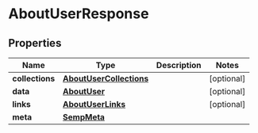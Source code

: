 
# AboutUserResponse

## Properties
Name | Type | Description | Notes
------------ | ------------- | ------------- | -------------
**collections** | [**AboutUserCollections**](AboutUserCollections.md) |  |  [optional]
**data** | [**AboutUser**](AboutUser.md) |  |  [optional]
**links** | [**AboutUserLinks**](AboutUserLinks.md) |  |  [optional]
**meta** | [**SempMeta**](SempMeta.md) |  | 




